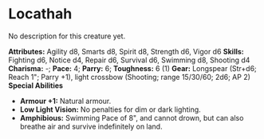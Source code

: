 # Locathah

No description for this creature yet.

**Attributes:** Agility d8, Smarts d8, Spirit d8, Strength d6, Vigor d6
**Skills:** Fighting d6, Notice d4, Repair d6, Survival d6, Swimming d8,
Shooting d4
**Charisma:** -; **Pace:** 4; **Parry:** 6; **Toughness:** 6 (1)
**Gear:** Longspear (Str+d6; Reach 1"; Parry +1), light crossbow
(Shooting; range 15/30/60; 2d6; AP 2)
**Special Abilities**

- **Armour +1:** Natural armour.
- **Low Light Vision:** No penalties for dim or dark lighting.
- **Amphibious:** Swimming Pace of 8", and cannot drown, but can also
breathe air and survive indefinitely on land.
